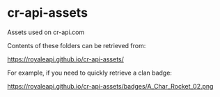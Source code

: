 # cr-api-assets
Assets used on cr-api.com

Contents of these folders can be retrieved from:

https://royaleapi.github.io/cr-api-assets/

For example, if you need to quickly retrieve a clan badge:

https://royaleapi.github.io/cr-api-assets/badges/A_Char_Rocket_02.png
